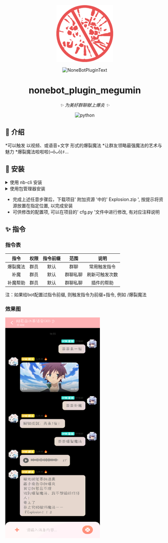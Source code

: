 <div align="center">
  <a href="https://v2.nonebot.dev/store"><img src="https://github.com/youlanan/nonebot_plugin_megumin/blob/main/img/nbp_logo.png" width="180" height="180" alt="NoneBotPluginLogo"></a>
  <br>
  <p><img src="https://github.com/A-kirami/nonebot-plugin-template/blob/resources/NoneBotPlugin.svg" width="240" alt="NoneBotPluginText"></p>
</div>

<div align="center">

# nonebot_plugin_megumin

_✨ 为美好群聊献上爆炎 ✨_


<img src="https://img.shields.io/badge/python-3.8+-blue.svg" alt="python">

</div>


## 🌱 介绍

*可以触发 以视频、或语音+文字 形式的爆裂魔法
*让群友领略最强魔法的艺术与魅力
*爆裂魔法啦啦啦(⑅ōᴗō)۶...

## 🔧 安装

<details>
<summary>使用 nb-cli 安装</summary>
在 nonebot2 项目的根目录下打开命令行, 输入以下指令即可安装

    施工中

</details>

<details>
<summary>使用包管理器安装</summary>
在 nonebot2 项目的插件目录下, 打开命令行, 根据你使用的包管理器, 输入相应的安装命令

<details>
<summary>pip</summary>

    pip install 施工中
</details>

打开 nonebot2 项目根目录下的 `pyproject.toml` 文件, 在 `[tool.nonebot]` 部分追加写入

    plugins = ["施工中"]

</details>

- 完成上述任意步骤后，下载项目' 附加资源 '中的' Explosion.zip ', 按提示将资源放置在指定位置, 以完成安装
- 可供修改的配置项, 可以在项目的' cfg.py '文件中进行修改, 有对应注释说明

## ✨ 指令
### 指令表
| 指令 | 权限 | 指令前缀 | 范围 | 说明 |
|:-----:|:----:|:----:|:----:|:----:|
| 爆裂魔法 | 群员 | 默认 | 群聊 | 常用触发指令 |
| 补魔 | 群员 | 默认 | 群聊私聊 | 刷新可触发次数 |
| 补魔帮助 | 群员 | 默认 | 群聊私聊 | 插件的帮助 |

注：如果给bot配置过指令前缀, 则触发指令为前缀+指令, 例如 /爆裂魔法
### 效果图
<img src="https://github.com/youlanan/nonebot_plugin_megumin/blob/main/img/help.png" width="300" height="700" alt="效果图">
